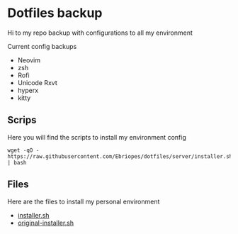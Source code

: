 # Dotfiles backup

Hi to my repo backup with configurations to all my environment

Current config backups
+ Neovim
+ zsh
+ Rofi
+ Unicode Rxvt
+ hyperx
+ kitty

## Scrips

Here you will find the scripts to install my environment config

```
wget -qO - https://raw.githubusercontent.com/Ebriopes/dotfiles/server/installer.sh | bash
```

## Files

Here are the files to install my personal environment

- [installer.sh](./installer.sh)
- [original-installer.sh](./original-installer.sh)

